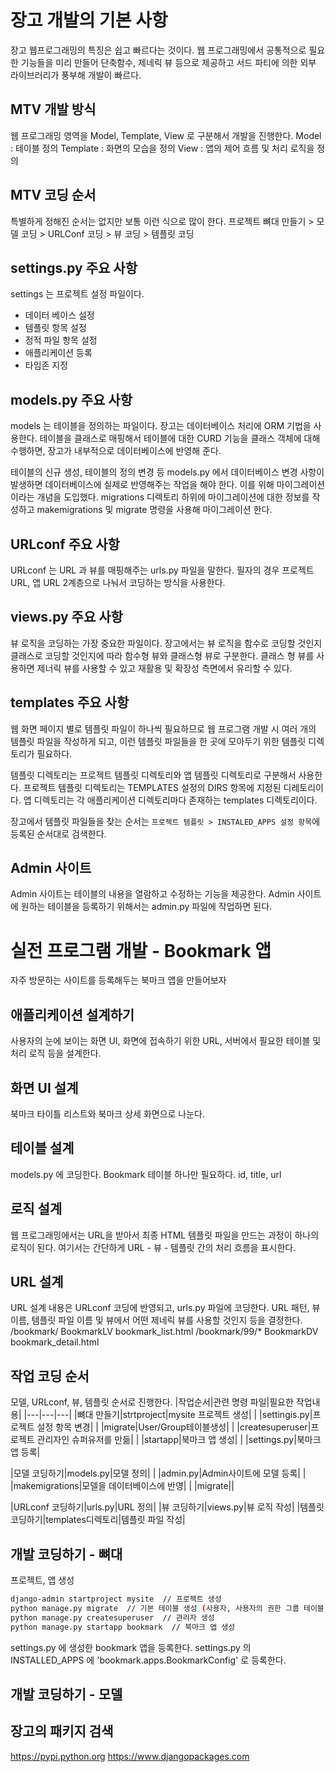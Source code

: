 # 장고 개발의 기본 사항
장고 웹프로그래밍의 특징은 쉽고 빠르다는 것이다.
웹 프로그래밍에서 공통적으로 필요한 기능들을 미리 만들어 단축함수, 제네릭 뷰 등으로 제공하고
서드 파티에 의한 외부 라이브러리가 풍부해 개발이 빠르다.

## MTV 개발 방식
웹 프로그래밍 영역을 Model, Template, View 로 구분해서 개발을 진행한다.
Model : 테이블 정의
Template : 화면의 모습을 정의
View : 앱의 제어 흐름 및 처리 로직을 정의

## MTV 코딩 순서
특별하게 정해진 순서는 없지만 보통 이런 식으로 많이 한다.
프로젝트 뼈대 만들기 > 모델 코딩 > URLConf 코딩 > 뷰 코딩 > 템플릿 코딩

## settings.py 주요 사항
settings 는 프로젝트 설정 파일이다.
- 데이터 베이스 설정
- 템플릿 항목 설정
- 정적 파일 항목 설정
- 애플리케이션 등록
- 타임존 지정

## models.py 주요 사항
models 는 테이블을 정의하는 파일이다. 장고는 데이터베이스 처리에 ORM 기법을 사용한다.
테이블을 클래스로 매핑해서 테이블에 대한 CURD 기능을 클래스 객체에 대해 수행하면, 장고가 내부적으로 데이터베이스에 반영해 준다.

테이블의 신규 생성, 테이블의 정의 변경 등 models.py 에서 데이터베이스 변경 사항이 발생하면
데이터베이스에 실제로 반영해주는 작업을 해야 한다. 이를 위해 마이그레이션이라는 개념을 도입했다.
migrations 디렉토리 하위에 마이그레이션에 대한 정보를 작성하고 makemigrations 및 migrate 명령을 사용해
마이그레이션 한다.

## URLconf 주요 사항
URLconf 는 URL 과 뷰를 매핑해주는 urls.py 파일을 말한다.
필자의 경우 프로젝트 URL, 앱 URL 2계층으로 나눠서 코딩하는 방식을 사용한다.

## views.py 주요 사항
뷰 로직을 코딩하는 가장 중요한 파일이다.
장고에서는 뷰 로직을 함수로 코딩할 것인지 클래스로 코딩할 것인지에 따라 함수형 뷰와 클래스형 뷰로 구분한다.
클래스 형 뷰를 사용하면 제너릭 뷰를 사용할 수 있고 재활용 및 확장성 측면에서 유리할 수 있다.

## templates 주요 사항
웹 화면 페이지 별로 템플릿 파일이 하나씩 필요하므로 웹 프로그램 개발 시 여러 개의
템플릿 파일을 작성하게 되고, 이런 템플릿 파일들을 한 곳에 모아두기 위한 템플릿 디렉토리가 필요하다.

템플릿 디렉토리는 프로젝트 템플릿 디렉토리와 앱 템플릿 디렉토리로 구분해서 사용한다.
프로젝트 템플릿 디렉토리는 TEMPLATES 설정의 DIRS 항목에 지정된 디레토리이다.
앱 디렉토리는 각 애플리케이션 디렉토리마다 존재하는 templates 디렉토리이다.

장고에서 템플릿 파일들을 찾는 순서는 `프로젝트 템플릿 > INSTALED_APPS 설정 항목`에 등록된 순서대로 검색한다.

## Admin 사이트
Admin 사이트는 테이블의 내용을 열람하고 수정하는 기능을 제공한다.
Admin 사이트에 원하는 테이블을 등록하기 위해서는 admin.py 파일에 작업하면 된다.



# 실전 프로그램 개발 - Bookmark 앱
자주 방문하는 사이트를 등록해두는 북마크 앱을 만들어보자

## 애플리케이션 설계하기
사용자의 눈에 보이는 화면 UI, 화면에 접속하기 위한 URL, 서버에서 필요한 테이블 및 처리 로직 등을
설계한다.

## 화면 UI 설계
북마크 타이틀 리스트와 북마크 상세 화면으로 나눈다.

## 테이블 설계
models.py 에 코딩한다. Bookmark 테이블 하나만 필요하다.
id, title, url

## 로직 설계
웹 프로그래밍에서는 URL을 받아서 최종 HTML 템플릿 파일을 만드는 과정이 하나의 로직이 된다.
여기서는 간단하게 URL - 뷰 - 템플릿 간의 처리 흐름을 표시한다.

## URL 설계
URL 설계 내용은 URLconf 코딩에 반영되고, urls.py 파일에 코딩한다.
URL 패턴, 뷰 이름, 템플릿 파일 이름 및 뷰에서 어떤 제네릭 뷰를 사용할 것인지 등을 결정한다.
/bookmark/      BookmarkLV      bookmark_list.html
/bookmark/99/*  BookmarkDV      bookmark_detail.html

## 작업 코딩 순서
모델, URLconf, 뷰, 템플릿 순서로 진행한다.
|작업순서|관련 명령 파일|필요한 작업내용|
|---|---|---|
|뼈대 만들기|strtproject|mysite 프로젝트 생성|
|         |settingis.py|프로젝트 설정 항목 변경|
|         |migrate|User/Group테이블생성|
|         |createsuperuser|프로젝트 관리자인 슈퍼유저를 만듦|
|         |startapp|북마크 앱 생성|
|         |settings.py|북마크 앱 등록|

|모델 코딩하기|models.py|모델 정의|
|         |admin.py|Admin사이트에 모델 등록|
|         |makemigrations|모델을 데이터베이스에 반영|
|         |migrate||

|URLconf 코딩하기|urls.py|URL 정의|
|뷰 코딩하기|views.py|뷰 로직 작성|
|템플릿 코딩하기|templates디렉토리|템플릿 파일 작성|

## 개발 코딩하기 - 뼈대
프로젝트, 앱 생성
```sh
django-admin startproject mysite  // 프로젝트 생성
python manage.py migrate  // 기본 테이블 생성 (사용자, 사용자의 권한 그룹 테이블)
python manage.py createsuperuser  // 관리자 생성
python manage.py startapp bookmark  // 북마크 앱 생성
```
settings.py 에 생성한 bookmark 앱을 등록한다.
settings.py 의 INSTALLED_APPS 에 'bookmark.apps.BookmarkConfig' 로 등록한다.

## 개발 코딩하기 - 모델


## 장고의 패키지 검색
https://pypi.python.org
https://www.djangopackages.com
